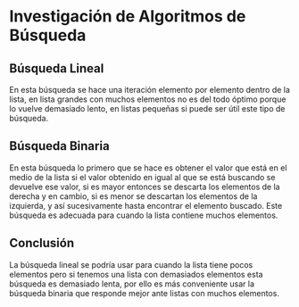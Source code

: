 # Investigación de Algoritmos de Búsqueda

## Búsqueda Lineal 

En esta búsqueda se hace una iteración elemento por elemento dentro de la lista, en lista grandes con muchos elementos no es del todo óptimo porque lo vuelve demasiado lento, en listas pequeñas si puede ser útil este tipo de búsqueda.

## Búsqueda Binaria

En esta búsqueda lo primero que se hace es obtener el valor que está en el medio de la lista si el valor obtenido en igual al que se está buscando se devuelve ese valor, si es mayor entonces se descarta los elementos de la derecha y en cambio, si es menor se descartan los elementos de la izquierda, y así sucesivamente hasta encontrar el elemento buscado. Este búsqueda es adecuada para cuando la lista contiene muchos elementos.

## Conclusión 

La búsqueda lineal se podría usar para cuando la lista tiene pocos elementos pero si tenemos una lista con demasiados elementos esta búsqueda es demasiado lenta, por ello es más conveniente usar la búsqueda binaria que responde mejor ante listas con muchos elementos.